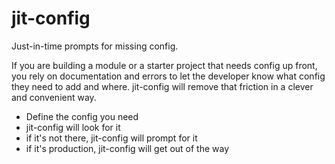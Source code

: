 # jit-config

Just-in-time prompts for missing config.

If you are building a module or a starter project that needs config up front, you rely on documentation and errors to let
the developer know what config they need to add and where.  jit-config will remove that friction in a clever and convenient way.

* Define the config you need
* jit-config will look for it
* if it's not there, jit-config will prompt for it
* if it's production, jit-config will get out of the way
